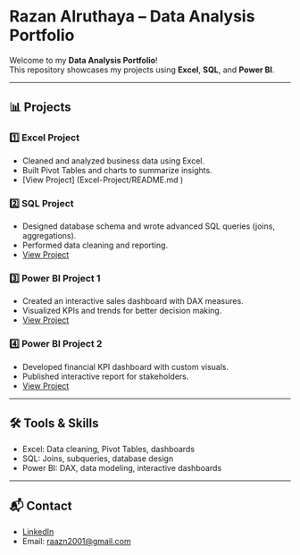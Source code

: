 # Razan Alruthaya – Data Analysis Portfolio

Welcome to my **Data Analysis Portfolio**!  
This repository showcases my projects using **Excel**, **SQL**, and **Power BI**.

---

## 📊 Projects

### 1️⃣ Excel Project
- Cleaned and analyzed business data using Excel.
- Built Pivot Tables and charts to summarize insights.
- [View Project] (Excel-Project/README.md
)

### 2️⃣ SQL Project
- Designed database schema and wrote advanced SQL queries (joins, aggregations).
- Performed data cleaning and reporting.
- [View Project](SQL-Project)

### 3️⃣ Power BI Project 1
- Created an interactive sales dashboard with DAX measures.
- Visualized KPIs and trends for better decision making.
- [View Project](PowerBI-Project1)

### 4️⃣ Power BI Project 2
- Developed financial KPI dashboard with custom visuals.
- Published interactive report for stakeholders.
- [View Project](PowerBI-Project2)

---

## 🛠️ Tools & Skills
- Excel: Data cleaning, Pivot Tables, dashboards  
- SQL: Joins, subqueries, database design  
- Power BI: DAX, data modeling, interactive dashboards  

---

## 📬 Contact
- [LinkedIn](https://www.linkedin.com/in/razanalruthaya)
- Email: raazn2001@gmail.com

